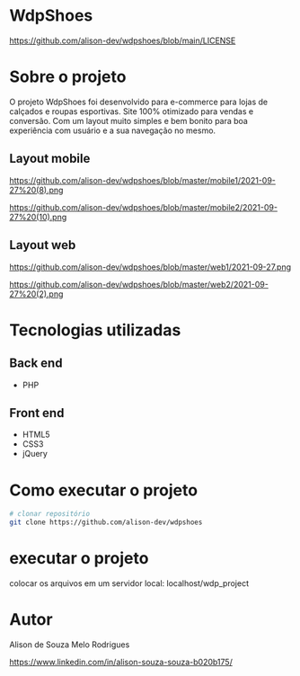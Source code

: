 # WdpShoes 
https://github.com/alison-dev/wdpshoes/blob/main/LICENSE

# Sobre o projeto

O projeto WdpShoes foi desenvolvido para e-commerce para lojas de calçados e roupas esportivas. Site 100% otimizado para vendas e conversão.
Com um layout muito simples e bem bonito para boa experiência com usuário e a sua navegação no mesmo. 

## Layout mobile
https://github.com/alison-dev/wdpshoes/blob/master/mobile1/2021-09-27%20(8).png

https://github.com/alison-dev/wdpshoes/blob/master/mobile2/2021-09-27%20(10).png

## Layout web
https://github.com/alison-dev/wdpshoes/blob/master/web1/2021-09-27.png

https://github.com/alison-dev/wdpshoes/blob/master/web2/2021-09-27%20(2).png


# Tecnologias utilizadas
## Back end
- PHP
## Front end
- HTML5
- CSS3
- jQuery 

# Como executar o projeto

```bash
# clonar repositório
git clone https://github.com/alison-dev/wdpshoes
```

# executar o projeto
colocar os arquivos em um servidor local: localhost/wdp_project

# Autor

Alison de Souza Melo Rodrigues

https://www.linkedin.com/in/alison-souza-souza-b020b175/

